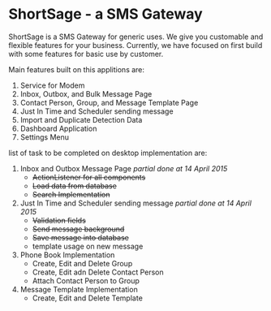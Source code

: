 # ShortSage - a SMS Gateway
ShortSage is a SMS Gateway for generic uses. We give you customable and flexible features for your business.
Currently, we have focused on first build with some features for basic use by customer.

Main features built on this applitions are:
<ol>
<li>Service for Modem</li>
<li>Inbox, Outbox, and Bulk Message Page</li>
<li>Contact Person, Group, and Message Template Page</li>
<li>Just In Time and Scheduler sending message</li>
<li>Import and Duplicate Detection Data</li>
<li>Dashboard Application</li>
<li>Settings Menu</li>
</ol>


list of task to be completed on desktop implementation are:
<ol>
<li>Inbox and Outbox Message Page <em>partial done at 14 April 2015</em>
<ul>
  <li><del>ActionListener for all components</del></li>
  <li><del>Load data from database</del></li>
  <li><del>Search Implementation</del></li>
</ul>
</li>
<li>Just In Time and Scheduler sending message <em>partial done at 14 April 2015</em>
<ul>
<li><del>Validation fields</del></li>
<li><del>Send message background</del></li>
<li><del>Save message into database</del></li>
<li>template usage on new message</li>
</ul>
</li>
<li>Phone Book Implementation
  <ul>
  <li>Create, Edit and Delete Group</li>
  <li>Create, Edit adn Delete Contact Person</li>
  <li>Attach Contact Person to Group</li>
  </ul>
</li>
<li>Message Template Implementation
  <ul>
  <li>Create, Edit and Delete Template</li>
  </ul>
</li>
</ol>

